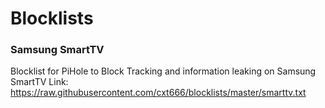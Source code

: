 # Blocklists

### Samsung SmartTV

Blocklist for PiHole to Block Tracking and information leaking on Samsung SmartTV
Link: https://raw.githubusercontent.com/cxt666/blocklists/master/smarttv.txt
